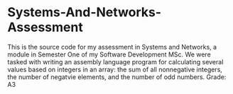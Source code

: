 # Systems-And-Networks-Assessment

This is the source code for my assessment in Systems and Networks, a module in Semester One of 
my Software Development MSc. We were tasked with writing an assembly language program for calculating 
several values based on integers in an array: the sum of all nonnegative integers, the number of negatvie 
elements, and the number of odd numbers. Grade: A3
